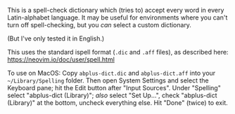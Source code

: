 
This is a spell-check dictionary which (tries to) accept every word in
every Latin-alphabet language. It may be useful for environments where
you can't turn off spell-checking, but you *can* select a custom
dictionary.

(But I've only tested it in English.)

This uses the standard ispell format (`.dic` and `.aff` files),
as described here: https://neovim.io/doc/user/spell.html

To use on MacOS: Copy `abplus-dict.dic` and `abplus-dict.aff` into your
`~/Library/Spelling` folder. Then open System Settings and select
the Keyboard pane; hit the Edit button after "Input Sources".
Under "Spelling" select "abplus-dict (Library)"; *also* select
"Set Up...", check "abplus-dict (Library)" at the bottom, uncheck
everything else. Hit "Done" (twice) to exit.
